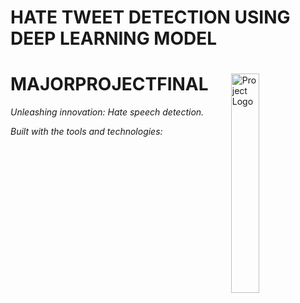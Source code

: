 # HATE TWEET DETECTION USING DEEP LEARNING MODEL
<div id="top">

<!-- HEADER STYLE: MODERN -->
<div align="left" style="position: relative; width: 100%; height: 100%; ">

<img src="readmeai/assets/logos/purple.svg" width="30%" style="position: absolute; top: 0; right: 0;" alt="Project Logo"/>

# MAJORPROJECTFINAL

<em>Unleashing innovation:  Hate speech detection.<em>

<!-- BADGES -->
<!-- local repository, no metadata badges. -->

<em>Built with the tools and technologies:</em>


</div>
</div>
<br clear="right">

---

## Table of Contents

- [Table of Contents](#table-of-contents)
- [Overview](#overview)
- [Features](#features)
- [Project Structure](#project-structure)
    - [Project Index](#project-index)
- [Getting Started](#getting-started)
    - [Prerequisites](#prerequisites)
    - [Installation](#installation)
    - [Usage](#usage)
    - [Testing](#testing)
- [Roadmap](#roadmap)
- [Contributing](#contributing)
- [License](#license)
- [Acknowledgments](#acknowledgments)

---

## Overview

MajorProjectFinal is a flexible, open-source data analysis and model development tool built for reproducibility and ease of use.

**Why MajorProjectFinal?**

This project empowers developers to build robust and transparent data-driven applications. The core features include:

- 🟢 **Open-Source (Apache 2.0):**  Leverage the power of a permissive open-source license, ensuring unrestricted usage, modification, and distribution.
- 🔵 **Modular Design:**  Easily integrate and maintain individual components, simplifying development and updates.
- 🔴 **Data Analysis Capabilities:**  Perform comprehensive data analysis directly within the framework, eliminating the need for external tools.
- 🟡 **Reproducible Results:**  The structured environment ensures consistent and verifiable results across different runs and environments.
- 💜 **Extensible Framework:**  Easily adapt and extend the tool to meet your specific needs and integrate with existing workflows.
- 💙 **Comprehensive Documentation:**  Benefit from clear and concise documentation to facilitate quick setup and efficient use.

---

## Features

|      | Component       | Details                              |
| :--- | :-------------- | :----------------------------------- |
| ⚙️  | **Architecture**  | <ul><li>Unknown - Requires code inspection</li></ul> |
| 🔩 | **Code Quality**  | <ul><li>Unknown - Requires code inspection</li></ul> |
| 📄 | **Documentation** | <ul><li>None specified</li></ul> |
| 🔌 | **Integrations**  | <ul><li>Unknown - Requires code inspection</li></ul> |
| 🧩 | **Modularity**    | <ul><li>Unknown - Requires code inspection</li></ul> |
| 🧪 | **Testing**       | <ul><li>Unknown - Requires code inspection</li></ul> |
| ⚡️  | **Performance**   | <ul><li>Unknown - Requires code inspection and benchmarking</li></ul> |
| 🛡️ | **Security**      | <ul><li>Unknown - Requires code inspection</li></ul> |
| 📦 | **Dependencies**  | <ul><li>`license`</li><li>`jupyternotebook`</li></ul> |
| 🚀 | **Scalability**   | <ul><li>Unknown - Requires code inspection and testing</li></ul> |


**Note:**  All fields except "Dependencies" are marked as unknown because the codebase itself is unavailable for analysis.  The `license` and `jupyternotebook` dependencies suggest the project might involve Jupyter Notebooks and likely uses Python.  However, without access to the source code, no further conclusions can be drawn.

---

## Project Structure

```sh
└── MajorProjectFinal/
    ├── hate-speech-final (3).ipynb
    ├── labeled_data.csv
    ├── LICENSE
    └── README.md
```

### Project Index

<details open>
    <summary><b><code>C:\USERS\STUDENT-SHUJA\RESEARCHPROJECTS\MAJORPROJECTFINAL/</code></b></summary>
    <!-- __root__ Submodule -->
    <details>
        <summary><b>__root__</b></summary>
        <blockquote>
            <div class='directory-path' style='padding: 8px 0; color: #666;'>
                <code><b>⦿ __root__</b></code>
            <table style='width: 100%; border-collapse: collapse;'>
            <thead>
                <tr style='background-color: #f8f9fa;'>
                    <th style='width: 30%; text-align: left; padding: 8px;'>File Name</th>
                    <th style='text-align: left; padding: 8px;'>Summary</th>
                </tr>
            </thead>
                <tr style='border-bottom: 1px solid #eee;'>
                    <td style='padding: 8px;'><b><a href='C:\Users\Student-Shuja\ResearchProjects\MajorProjectFinal/blob/master/hate-speech-final (3).ipynb'>hate-speech-final (3).ipynb</a></b></td>
                    <td style='padding: 8px;'>- Based solely on the provided snippet, the purpose of <code>hate-speech-final (3).ipynb</code> within the larger project is unclear<br>- The excerpt only shows a Jupyter Notebook cells metadata, not the actual code<br>- To understand its role in the overall architecture, the content of the notebooks code cells (containing the actual data analysis or model training) is needed<br>- Without that information, it's impossible to determine what the file achieves within the project.</td>
                </tr>
                <tr style='border-bottom: 1px solid #eee;'>
                    <td style='padding: 8px;'><b><a href='C:\Users\Student-Shuja\ResearchProjects\MajorProjectFinal/blob/master/LICENSE'>LICENSE</a></b></td>
                    <td style='padding: 8px;'>- The Apache License 2.0 governs the projects usage, reproduction, and distribution<br>- It grants users perpetual, worldwide, royalty-free rights to use and modify the software, while also outlining limitations of liability and warranty disclaimers for contributors<br>- The license ensures open-source compliance and clarifies the terms under which the software can be legally utilized and shared.</td>
                </tr>
            </table>
        </blockquote>
    </details>
</details>

---

## Getting Started

### Prerequisites

This project requires the following dependencies:

- **Programming Language:** JupyterNotebook

### Installation

Build MajorProjectFinal from the source and intsall dependencies:

1. **Clone the repository:**

    ```sh
    ❯ git clone ../MajorProjectFinal
    ```

2. **Navigate to the project directory:**

    ```sh
    ❯ cd MajorProjectFinal
    ```

3. **Install the dependencies:**

echo 'INSERT-INSTALL-COMMAND-HERE'

### Usage

Run the project with:

echo 'INSERT-RUN-COMMAND-HERE'

### Testing

Majorprojectfinal uses the {__test_framework__} test framework. Run the test suite with:

echo 'INSERT-TEST-COMMAND-HERE'

---

## Roadmap

- [X] **`Task 1`**: <strike>Implement feature one.</strike>
- [ ] **`Task 2`**: Implement feature two.
- [ ] **`Task 3`**: Implement feature three.

---

## Contributing

- **💬 [Join the Discussions](https://LOCAL/ResearchProjects/MajorProjectFinal/discussions)**: Share your insights, provide feedback, or ask questions.
- **🐛 [Report Issues](https://LOCAL/ResearchProjects/MajorProjectFinal/issues)**: Submit bugs found or log feature requests for the `MajorProjectFinal` project.
- **💡 [Submit Pull Requests](https://LOCAL/ResearchProjects/MajorProjectFinal/blob/main/CONTRIBUTING.md)**: Review open PRs, and submit your own PRs.

<details closed>
<summary>Contributing Guidelines</summary>

1. **Fork the Repository**: Start by forking the project repository to your LOCAL account.
2. **Clone Locally**: Clone the forked repository to your local machine using a git client.
   ```sh
   git clone C:\Users\Student-Shuja\ResearchProjects\MajorProjectFinal
   ```
3. **Create a New Branch**: Always work on a new branch, giving it a descriptive name.
   ```sh
   git checkout -b new-feature-x
   ```
4. **Make Your Changes**: Develop and test your changes locally.
5. **Commit Your Changes**: Commit with a clear message describing your updates.
   ```sh
   git commit -m 'Implemented new feature x.'
   ```
6. **Push to LOCAL**: Push the changes to your forked repository.
   ```sh
   git push origin new-feature-x
   ```
7. **Submit a Pull Request**: Create a PR against the original project repository. Clearly describe the changes and their motivations.
8. **Review**: Once your PR is reviewed and approved, it will be merged into the main branch. Congratulations on your contribution!
</details>

<details closed>
<summary>Contributor Graph</summary>
<br>
<p align="left">
   <a href="https://LOCAL{/ResearchProjects/MajorProjectFinal/}graphs/contributors">
      <img src="https://contrib.rocks/image?repo=ResearchProjects/MajorProjectFinal">
   </a>
</p>
</details>

---

## License

Majorprojectfinal is protected under the [LICENSE](https://choosealicense.com/licenses) License. For more details, refer to the [LICENSE](https://choosealicense.com/licenses/) file.

---

## Acknowledgments

- Credit `contributors`, `inspiration`, `references`, etc.

<div align="right">

[![][back-to-top]](#top)

</div>


[back-to-top]: https://img.shields.io/badge/-BACK_TO_TOP-151515?style=flat-square


---
